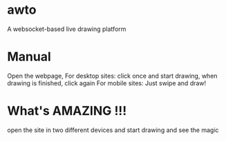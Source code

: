 # awto
A websocket-based live drawing platform
# Manual
Open the webpage,
For desktop sites:
click once and start drawing, when drawing is finished, click again
For mobile sites:
Just swipe and draw!
# What's AMAZING !!!
open the site in two different devices and start drawing and see the magic
